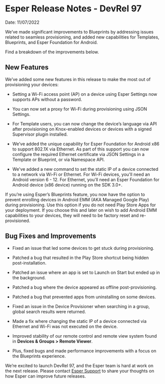 # Esper Release Notes - DevRel 97

Date: 11/07/2022
 
We’ve made significant improvements to Blueprints by addressing issues related to seamless provisioning, and added new capabilities for Templates, Blueprints, and Esper Foundation for Android.
 
Find a breakdown of the improvements below. 
 
## New Features

We’ve added some new features in this release to make the most out of provisioning your devices:

- Setting a Wi-Fi access point (AP) on a device using Esper Settings now supports APs without a password.

- You can now set a proxy for Wi-Fi during provisioning using JSON Settings. 

- For Template users, you can now change the device’s language via API after provisioning on Knox-enabled devices or devices with a signed Supervisor plugin installed.

- We’ve added the unique capability for Esper Foundation for Android x86 to support 802.1X via Ethernet. As part of this support you can now configure the required Ethernet certificate via JSON Settings in a Template or Blueprint, or via Namespace API.

- We've added a new command to set the static IP of a device connected to a network via Wi-Fi or Ethernet. For Wi-Fi devices, you'll need an Android version 6 - 12. For Ethernet, you'll need an Esper Foundation for Android device (x86 device) running on the SDK 3.0+.

If you’re using Esper’s Blueprints feature, you now have the option to prevent enrolling devices in Android EMM (AKA Managed Google Play) during provisioning. Use this option if you do not need Play Store Apps for your deployment. If you choose this and later on wish to add Android EMM capabilities to your devices, they will need to be factory reset and re-provisioned.

 
## Bug Fixes and Improvements

-  Fixed an issue that led some devices to get stuck during provisioning. 

-  Patched a bug that resulted in the Play Store shortcut being hidden post-installation. 

-  Patched an issue where an app is set to Launch on Start but ended up in the background. 

-  Patched a bug where the device appeared as offline post-provisioning. 

-  Patched a bug that prevented apps from uninstalling on some devices.

-  Fixed an issue in the Device Provisioner when searching in a group, global search results were returned. 

-  Made a fix where changing the static IP of a device connected via Ethernet and Wi-Fi was not executed on the device.

-  Improved stability of our remote control and remote view system found in **Devices & Groups > Remote Viewer**. 

-  Plus, fixed bugs and made performance improvements with a focus on the Blueprints experience.

We’re excited to launch DevRel 97, and the Esper team is hard at work on the next release. Please contact [Esper Support](mailto:support@esper.io) to share your thoughts on how Esper can improve future releases.
 
